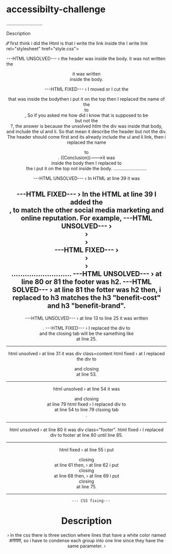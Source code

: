 # accessibilty-challenge
............................

 Description

 ⁄⁄⁄ first think i did the Html is that i write the link inside the <head> I write link rel="stylesheet" href="style.css">

 ---HTML UNSOLVED---
 › the header was inside the body. it was not written the <header> it was written <div> inside the body.

 ---HTML FIXED---
 › I moved or I cut the <div> that was inside the bodythen i put it on the top then I replaced the name of the <div> to <header>,
  So if you asked me how did i know that is supposed to be <header> but not the <div>?, the answer is because the unsolved htlm the div was inside that body,
  and include the ul and li. So that mean it describe the header but not the div. The header should come first and its already include the ul and li link, then i replaced the name
  <div> to <header>. ((Conclusion))--->it was <div> inside the body then I replaced to <header> the i put it on the top not inside the body.
  ..........................

  ---HTML UNSOLVED---
  › In HTML at line 39 it was <div class="search-engine-optimization">

  ---HTML FIXED---
  › In the HTML at line 39 I added the <div id="search-engine-optimization">, to match the other social media marketing and online reputation. For example,
  ---HTML UNSOLVED---
  › <div class="search-engine-optimization">
  › <div id="online-reputation-management" class="online-reputation-managment">
  › <div id="social-media-marketing" class="social-media-marketing">
  ---HTML FIXED---
  › <div id="search-engine-optimization" class="search-engine-optimization">
  › <div id="online-reputation-management" class="online-reputation-managment">
  › <div id="social-media-marketing" class="social-media-marketing">
  ...........................
  ---HTML UNSOLVED---
  › at line 80 or 81 the footer was h2.
  ---HTML SOLVED---
  › at line 81 the fotter was h2 then, i replaced to h3 matches the h3 "benefit-cost" and h3 "benefit-brand".
  ------------------------------------------------------
  ---HTML UNSOLVED---
  › at line 13 to line 25 it was written <div>.
  ---HTML FIXED---
  › I replaced the div to <nav> and the closing tab will be the samething like </nav> at line 25.
  ______________________________________________________
  html unsolved 
  › at line 31 it was div class=content
  html fixed
  › at I replaced the div to <section> and closing </section> at line 53.
  ___________________________________________
 html unsolved
 › at line 54 it was <div> and closing</div> at line 79
 html fixed
 › I replaced div to <section> at line 54 to line 79 clsoing tab </section>.
 _______________________________________________________
 html unsolved
 › at line 80 it was div class="footer".
 html fixed
 › I replaced div to footer at line 80 until line 85.
 ______________________________________________________
 html fixed
 › at line 55 i put <aside> closing </aside> at line 61 then,
 › at line 62 i put <aside> closing </aside> at line 68 then,
 › at line 69 i put <aside> closing </aside> at line 75.
 ___________________________________________________________________
 
        --- CSS fixing---
      
   # Description
  › in the css there is three section where lines that have a white color named #ffffff, so i have to condense each group into one line since they have the same parameter.
  › 
